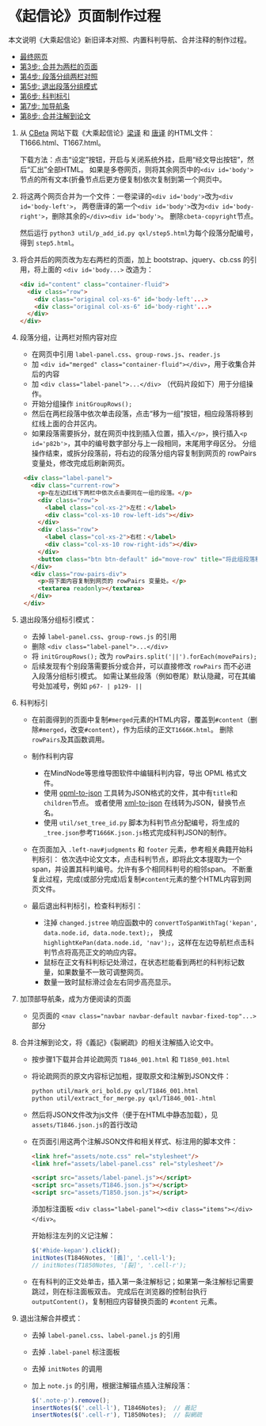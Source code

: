 # 《起信论》页面制作过程

本文说明《大乘起信论》新旧译本对照、内置科判导航、合并注释的制作过程。

- [最终网页](T1666K.html)
- [第3步: 合并为两栏的页面](step3.html)
- [第4步: 段落分组两栏对照](step4.html)
- [第5步: 退出段落分组模式](step5.html)
- [第6步: 科判标引](step6.html)
- [第7步: 加导航条](step7.html)
- [第8步: 合并注解到论文](step8.html)

1. 从 [CBeta][CB] 网站下载《大乘起信论》[梁译][T1666] 和 [唐译][T1667] 的HTML文件：T1666.html、T1667.html。

   下载方法：点击“设定”按钮，开启与关闭系统外挂，启用“经文导出按钮”，然后“汇出”全部HTML。
   如果是多卷网页，则将其余网页中的`<div id='body'>`节点的所有文本(折叠节点后更方便复制)依次复制到第一个网页中。

2. 将这两个网页合并为一个文件：一卷梁译的`<div id='body'>`改为`<div id='body-left'>`，
   两卷唐译的第一个`<div id='body'>`改为`<div id='body-right'>`，删除其余的`</div><div id='body'>`。
   删除`cbeta-copyright`节点。
   
   然后运行 `python3 util/p_add_id.py qxl/step5.html`为每个段落分配编号，得到 `step5.html`。
   
3. 将合并后的网页改为左右两栏的页面，加上 bootstrap、jquery、cb.css 的引用，将上面的 `<div id='body...>` 改造为：

    ```html
    <div id="content" class="container-fluid">
      <div class="row">
        <div class="original col-xs-6" id='body-left'...>
        <div class="original col-xs-6" id='body-right'...>
      </div>
    </div>
    ```

4. 段落分组，让两栏对照内容对应

   - 在网页中引用 `label-panel.css`、`group-rows.js`、`reader.js`
   - 加 `<div id="merged" class="container-fluid"></div>`，用于收集合并后的内容
   - 加 `<div class="label-panel">...</div>` （代码片段如下）用于分组操作。
   - 开始分组操作 `initGroupRows();`
   - 然后在两栏段落中依次单击段落，点击“移为一组”按钮，相应段落将移到红线上面的合并区内。
   - 如果段落需要拆分，就在网页中找到插入位置，插入`</p>`，换行插入`<p id='p82b'>`，其中的编号数字部分与上一段相同，末尾用字母区分。
     分组操作结束，或拆分段落前，将右边的段落分组内容复制到网页的 rowPairs 变量处，修改完成后刷新网页。

   ```html
    <div class="label-panel">
      <div class="current-row">
        <p>在左边红线下两栏中依次点击要同在一组的段落。</p>
        <div class="row">
          <label class="col-xs-2">左栏：</label>
          <div class="col-xs-10 row-left-ids"></div>
        </div>
        <div class="row">
          <label class="col-xs-2">右栏：</label>
          <div class="col-xs-10 row-right-ids"></div>
        </div>
        <button class="btn btn-default" id="move-row" title="将此组段落移到左上的合并区，成为左右对照的一组">移为一组</button>
      </div>
      <div class="row-pairs-div">
        <p>将下面内容复制到网页的 rowPairs 变量处。</p>
        <textarea readonly></textarea>
      </div>
    </div>
   ```

5. 退出段落分组标引模式：
   - 去掉 `label-panel.css`、`group-rows.js` 的引用
   - 删除 `<div class="label-panel">...</div>`
   - 将 `initGroupRows();` 改为 `rowPairs.split('||').forEach(movePairs);`
   - 后续发现有个别段落需要拆分或合并，可以直接修改 `rowPairs` 而不必进入段落分组标引模式。
     如需让某些段落（例如卷尾）默认隐藏，可在其编号处加减号，例如 `p67- | p129- ||`

6. 科判标引
   - 在前面得到的页面中复制`#merged`元素的HTML内容，覆盖到`#content`（删除`#merged`，改变`#content`），作为后续的正文`T1666K.html`。
     删除`rowPairs`及其函数调用。

   - 制作科判内容
     - 在MindNode等思维导图软件中编辑科判内容，导出 OPML 格式文件。
     - 使用 [opml-to-json][opml-to-json] 工具转为JSON格式的文件，其中有`title`和`children`节点。
       或者使用 [xml-to-json][xml-to-json] 在线转为JSON，替换节点名。
     - 使用 `util/set_tree_id.py` 脚本为科判节点分配编号，将生成的`_tree.json`参考`T1666K.json.js`格式完成科判JSON的制作。

   - 在页面加入 `.left-nav#judgments` 和 `footer` 元素，参考相关典籍开始科判标引：
     依次选中论文文本，点击科判节点，即将此文本提取为一个span，并设置其科判编号。允许有多个相同科判号的相邻span。
     不断重复此过程，完成(或部分完成)后复制`#content`元素的整个HTML内容到网页文件。

   - 最后退出科判标引，检查科判标引：
     - 注掉 `changed.jstree` 响应函数中的 `convertToSpanWithTag('kepan', data.node.id, data.node.text);`，
       换成 `highlightKePan(data.node.id, 'nav');`，这样在左边导航栏点击科判节点将高亮正文的响应内容。
     - 鼠标在正文有科判标记处滑过，在状态栏能看到两栏的科判标记数量，如果数量不一致可调整网页。
     - 数量一致时鼠标滑过会左右同步高亮显示。

7. 加顶部导航条，成为方便阅读的页面
   - 见页面的 `<nav class="navbar navbar-default navbar-fixed-top"...>` 部分

8. 合并注解到论文，将《義記》《裂網疏》的相关注解插入论文中。
   - 按步骤1下载并合并论疏网页 `T1846_001.html` 和 `T1850_001.html`
   - 将论疏网页的原文内容标记加粗，提取原文和注解到JSON文件：

     ```sh
     python util/mark_ori_bold.py qxl/T1846_001.html
     python util/extract_for_merge.py qxl/T1846_001-.html
     ```
   - 然后将JSON文件改为js文件（便于在HTML中静态加载），见`assets/T1846.json.js`的首行改动

   - 在页面引用这两个注解JSON文件和相关样式、标注用的脚本文件：

     ```html
     <link href="assets/note.css" rel="stylesheet"/>
     <link href="assets/label-panel.css" rel="stylesheet"/>

     <script src="assets/label-panel.js"></script>
     <script src="assets/T1846.json.js"></script>
     <script src="assets/T1850.json.js"></script>
     ```

     添加标注面板 `<div class="label-panel"><div class="items"></div></div>`。

     开始标注左列的义记注解：

     ```js
     $('#hide-kepan').click();
     initNotes(T1846Notes, '[義]', '.cell-l');
     // initNotes(T1850Notes, '[裂]', '.cell-r');
     ```

   - 在有科判的正文处单击，插入第一条注解标记；如果第一条注解标记需要跳过，则在标注面板双击。
     完成后在浏览器的控制台执行 `outputContent()`，复制相应内容替换页面的 `#content` 元素。

9. 退出注解合并模式：
   - 去掉 `label-panel.css`、`label-panel.js` 的引用
   - 去掉 `.label-panel` 标注面板
   - 去掉 `initNotes` 的调用
   - 加上 `note.js` 的引用，根据注解锚点插入注解段落：

     ```js
     $('.note-p').remove();
     insertNotes($('.cell-l'), T1846Notes);  // 義記
     insertNotes($('.cell-r'), T1850Notes);  // 裂網疏
     ```

[CB]: http://cbetaonline.cn
[T1666]: http://cbetaonline.cn/zh/T1666_001
[T1667]: http://cbetaonline.cn/zh/T1667_001
[opml-to-json]: https://github.com/azu/opml-to-json
[xml-to-json]: https://www.convertjson.com/xml-to-json.htm
